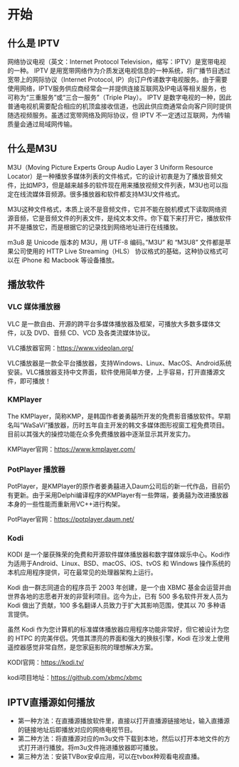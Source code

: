 # 开始 
## 什么是 IPTV 
网络协议电视（英文：Internet Protocol Television，缩写：IPTV）是宽带电视的一种。 IPTV 是用宽带网络作为介质发送电视信息的一种系统，将广播节目透过宽带上的网际协议（Internet Protocol, IP）向订户传递数字电视服务。由于需要使用网络，IPTV服务供应商经常会一并提供连接互联网及IP电话等相关服务，也可称为“三重服务”或“三合一服务”（Triple Play）。 IPTV 是数字电视的一种，因此普通电视机需要配合相应的机顶盒接收信道，也因此供应商通常会向客户同时提供随选视频服务。虽透过宽带网络及网际协议，但 IPTV 不一定透过互联网，为传输质量会通过局域网传输。
## 什么是M3U
M3U（Moving Picture Experts Group Audio Layer 3 Uniform Resource Locator）是一种播放多媒体列表的文件格式，它的设计初衷是为了播放音频文件，比如MP3，但是越来越多的软件现在用来播放视频文件列表，M3U也可以指定在线流媒体音频源。很多播放器和软件都支持M3U文件格式。

M3U这种文件格式，本质上说不是音频文件，它并不能在脱机模式下读取网络资源音频，它是音频文件的列表文件，是纯文本文件。你下载下来打开它，播放软件并不是播放它，而是根据它的记录找到网络地址进行在线播放。

m3u8 是 Unicode 版本的 M3U，用 UTF-8 编码。”M3U” 和 “M3U8” 文件都是苹果公司使用的 HTTP Live Streaming（HLS） 协议格式的基础，这种协议格式可以在 iPhone 和 Macbook 等设备播放。
## 播放软件
### VLC 媒体播放器
VLC 是一款自由、开源的跨平台多媒体播放器及框架，可播放大多数多媒体文件，以及 DVD、音频 CD、VCD 及各类流媒体协议。

VLC播放器官网：https://www.videolan.org/

VLC播放器是一款全平台播放器，支持Windows、Linux、MacOS、Android系统安装。VLC播放器支持中文界面，软件使用简单方便，上手容易，打开直播源文件，即可播放！

### KMPlayer
The KMPlayer，简称KMP，是韩国作者姜勇囍所开发的免费影音播放软件。早期名叫“WaSaVi”播放器，历时五年自主开发的韩文多媒体图形视窗工程免费项目。目前以其强大的操控功能在众多免费播放器中逐渐显示其开发实力。

KMPlayer官网：https://www.kmplayer.com/
### PotPlayer 播放器
PotPlayer，是KMPlayer的原作者姜勇囍进入Daum公司后的新一代作品，目前仍有更新。由于采用Delphi编译程序的KMPlayer有一些弊端，姜勇囍为改进播放器本身的一些性能而重新用VC++进行构架。

PotPlayer官网：https://potplayer.daum.net/
### Kodi
KODI 是一个屡获殊荣的免费和开源软件媒体播放器和数字媒体娱乐中心。Kodi作为适用于Android、Linux、BSD、macOS、iOS、tvOS 和 Windows 操作系统的本机应用程序提供，可在最常见的处理器架构上运行。

Kodi 由一群志同道合的程序员于 2003 年创建，是一个由 XBMC 基金会运营并由世界各地的志愿者开发的非营利项目。迄今为止，已有 500 多名软件开发人员为 Kodi 做出了贡献，100 多名翻译人员致力于扩大其影响范围，使其以 70 多种语言提供。

虽然 Kodi 作为您计算机的标准媒体播放器应用程序功能非常好，但它被设计为您的 HTPC 的完美伴侣。凭借其漂亮的界面和强大的换肤引擎，Kodi 在沙发上使用遥控器感觉非常自然，是您家庭影院的理想解决方案。

KODI官网：https://kodi.tv/

kodi项目地址：https://github.com/xbmc/xbmc
## IPTV直播源如何播放
* 第一种方法：在直播源播放软件里，直接以打开直播源链接地址，输入直播源的链接地址后即播放对应的网络电视节目。
* 第二种方法：将直播源对应的m3u文件下载到本地，然后以打开本地文件的方式打开进行播放。将m3u文件拖进播放器即可播放。
* 第三种方法：安装TVBox安卓应用，可以在tvbox种观看电视直播。